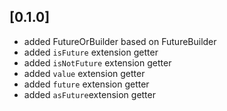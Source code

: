## [0.1.0]

* added FutureOrBuilder based on FutureBuilder
* added `isFuture` extension getter
* added `isNotFuture` extension getter
* added `value` extension getter
* added `future` extension getter
* added `asFuture`extension getter
